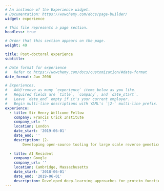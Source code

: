 ```yaml
---
# An instance of the Experience widget.
# Documentation: https://wowchemy.com/docs/page-builder/
widget: experience

# This file represents a page section.
headless: true

# Order that this section appears on the page.
weight: 40

title: Post-doctoral experience
subtitle:

# Date format for experience
#   Refer to https://wowchemy.com/docs/customization/#date-format
date_format: Jan 2006

# Experiences.
#   Add/remove as many `experience` items below as you like.
#   Required fields are `title`, `company`, and `date_start`.
#   Leave `date_end` empty if it's your current employer.
#   Begin multi-line descriptions with YAML's `|2-` multi-line prefix.
experience:
  - title: Sir Henry Wellcome Fellow
    company: Francis Crick Institute
    company_url: ''
    location: London
    date_start: '2019-06-01'
    date_end: ''
    description: |2-
        Developing open-source tooling for large scale reverse genetics in malaria parasites.
        
  - title: AI Resident
    company: Google
    company_url: ''
    location: Cambridge, Massachusetts
    date_start: '2018-06-01'
    date_end: '2019-06-01'
    description: Developed deep-learning approaches for protein function prediction
---
```

